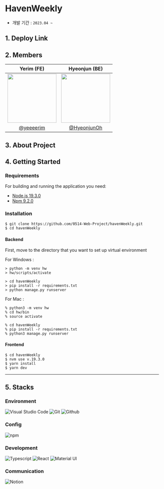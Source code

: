 # HavenWeekly

- 개발 기간 : `2023.04 ~`
<div align="center">



</div>

## 1. Deploy Link


## 2. Members

|      Yerim (FE)      |          Hyeonjun (BE)        |                                                                                                                   
| :------------------------------------------------------------------------------: | :---------------------------------------------------------------------------------------------------------------------------------------------------: | 
|   <img width="160px" src="https://user-images.githubusercontent.com/58348662/235418451-0e2574db-7b7b-459c-abcc-16829654f642.png" />    |                    <img width="160px" src="https://user-images.githubusercontent.com/58348662/235418373-d13aa350-c7bf-487c-b47e-776d860786e9.png" />    |
|   [@yeeeerim](https://github.com/yeeeerim)   |    [@HyeonjunOh](https://github.com/HyeonjunOh)  |

## 3. About Project

> 

## 4. Getting Started

### Requirements
For building and running the application you need:

- [Node.js 19.3.0](https://nodejs.org/ca/blog/release/v19.3.0/)
- [Npm 9.2.0](https://www.npmjs.com/package/npm/v/9.2.0)

### Installation
``` bash
$ git clone https://github.com/0514-Web-Project/havenWeekly.git
$ cd havenWeekly
```
#### Backend
First, move to the directory that you want to set up virtual environment

For Windows : 
```
> python -m venv hw
> hw/scripts/activate

> cd havenWeekly
> pip install -r requirements.txt
> python manage.py runserver
```

For Mac :
```
% python3 -m venv hw
% cd hw/bin
% source activate

% cd havenWeekly
% pip install -r requirements.txt
% python3 manage.py runserver
```

#### Frontend
```
$ cd havenWeekly
$ nvm use v.19.3.0
$ yarn install 
$ yarn dev
```

---

## 5. Stacks

### Environment
![Visual Studio Code](https://img.shields.io/badge/Visual%20Studio%20Code-007ACC?style=for-the-badge&logo=Visual%20Studio%20Code&logoColor=white)
![Git](https://img.shields.io/badge/Git-F05032?style=for-the-badge&logo=Git&logoColor=white)
![Github](https://img.shields.io/badge/GitHub-181717?style=for-the-badge&logo=GitHub&logoColor=white)             

### Config
![npm](https://img.shields.io/badge/npm-CB3837?style=for-the-badge&logo=npm&logoColor=white)        

### Development
![Typescript](https://img.shields.io/badge/Typescript-188DFF?style=for-the-badge&logo=Typescript&logoColor=white)
![React](https://img.shields.io/badge/React-20232A?style=for-the-badge&logo=react&logoColor=61DAFB)
![Material UI](https://img.shields.io/badge/Material%20UI-007FFF?style=for-the-badge&logo=MUI&logoColor=white)

### Communication
![Notion](https://img.shields.io/badge/Notion-000000?style=for-the-badge&logo=Notion&logoColor=white)

